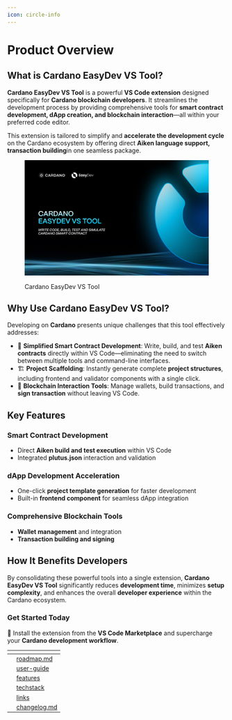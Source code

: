 ```yaml
---
icon: circle-info
---
```


# Product Overview

## What is Cardano EasyDev VS Tool?

**Cardano EasyDev VS Tool** is a powerful **VS Code extension** designed specifically for **Cardano blockchain developers**. It streamlines the development process by providing comprehensive tools for **smart contract development, dApp creation, and blockchain interaction**—all within your preferred code editor.

This extension is tailored to simplify and **accelerate the development cycle** on the Cardano ecosystem by offering direct **Aiken language support, transaction building**in one seamless package.

<figure><img src=".gitbook/assets/banner.jpg" alt=""><figcaption><p>Cardano EasyDev VS Tool</p></figcaption></figure>

## Why Use Cardano EasyDev VS Tool?

Developing on **Cardano** presents unique challenges that this tool effectively addresses:

* 🚀 **Simplified Smart Contract Development**: Write, build, and test **Aiken contracts** directly within VS Code—eliminating the need to switch between multiple tools and command-line interfaces.
* 🏗 **Project Scaffolding**: Instantly generate complete **project structures**, including frontend and validator components with a single click.
* 🔗 **Blockchain Interaction Tools**: Manage wallets, build transactions, and **sign transaction** without leaving VS Code.

## Key Features

### **Smart Contract Development**

* Direct **Aiken build and test execution** within VS Code
* Integrated **plutus.json** interaction and validation

### **dApp Development Acceleration**

* One-click **project template generation** for faster development
* Built-in **frontend component** for seamless dApp integration

### **Comprehensive Blockchain Tools**

* **Wallet management** and integration
* **Transaction building and signing**

## How It Benefits Developers

By consolidating these powerful tools into a single extension, **Cardano EasyDev VS Tool** significantly reduces **development time**, minimizes **setup complexity**, and enhances the overall **developer experience** within the Cardano ecosystem.

### **Get Started Today**

📌 Install the extension from the **VS Code Marketplace** and supercharge your **Cardano development workflow**.

<table data-view="cards"><thead><tr><th></th><th data-type="content-ref"></th></tr></thead><tbody><tr><td></td><td><a href="roadmap.md">roadmap.md</a></td></tr><tr><td></td><td><a href="user-guide/">user-guide</a></td></tr><tr><td></td><td><a href="features/">features</a></td></tr><tr><td></td><td><a href="techstack/">techstack</a></td></tr><tr><td></td><td><a href="links/">links</a></td></tr><tr><td></td><td><a href="changelog.md">changelog.md</a></td></tr></tbody></table>



